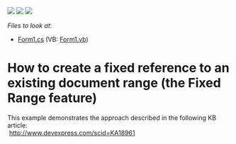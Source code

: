 <!-- default badges list -->
![](https://img.shields.io/endpoint?url=https://codecentral.devexpress.com/api/v1/VersionRange/128609607/18.2.6%2B)
[![](https://img.shields.io/badge/Open_in_DevExpress_Support_Center-FF7200?style=flat-square&logo=DevExpress&logoColor=white)](https://supportcenter.devexpress.com/ticket/details/E5207)
[![](https://img.shields.io/badge/📖_How_to_use_DevExpress_Examples-e9f6fc?style=flat-square)](https://docs.devexpress.com/GeneralInformation/403183)
<!-- default badges end -->
<!-- default file list -->
*Files to look at*:

* [Form1.cs](./CS/WindowsFormsApplication1/Form1.cs) (VB: [Form1.vb](./VB/WindowsFormsApplication1/Form1.vb))
<!-- default file list end -->
# How to create a fixed reference to an existing document range (the Fixed Range feature)


<p>This example demonstrates the approach described in the following KB article:<br />
 <a href="https://www.devexpress.com/Support/Center/p/KA18961">http://www.devexpress.com/scid=KA18961</a></p>

<br/>



